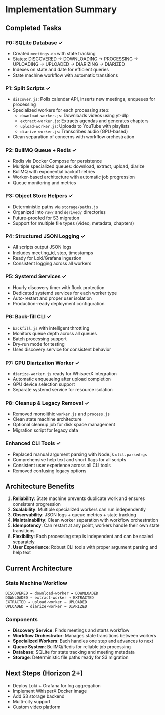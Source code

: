 # Implementation Summary

## Completed Tasks

### P0: SQLite Database ✓
- Created `meetings.db` with state tracking
- States: DISCOVERED → DOWNLOADING → PROCESSING → UPLOADING → UPLOADED → DIARIZING → DIARIZED
- Indexes on state and date for efficient queries
- State machine workflow with automatic transitions

### P1: Split Scripts ✓
- `discover.js`: Polls calendar API, inserts new meetings, enqueues for processing
- Specialized workers for each processing step:
  - `download-worker.js`: Downloads videos using yt-dlp
  - `extract-worker.js`: Extracts agendas and generates chapters
  - `upload-worker.js`: Uploads to YouTube with playlists
  - `diarize-worker.js`: Transcribes audio (GPU-based)
- Clean separation of concerns with workflow orchestration

### P2: BullMQ Queue + Redis ✓
- Redis via Docker Compose for persistence
- Multiple specialized queues: download, extract, upload, diarize
- BullMQ with exponential backoff retries
- Worker-based architecture with automatic job progression
- Queue monitoring and metrics

### P3: Object Store Helpers ✓
- Deterministic paths via `storage/paths.js`
- Organized into `raw/` and `derived/` directories
- Future-proofed for S3 migration
- Support for multiple file types (video, metadata, chapters)

### P4: Structured JSON Logging ✓
- All scripts output JSON logs
- Includes meeting_id, step, timestamps
- Ready for Loki/Grafana ingestion
- Consistent logging across all workers

### P5: Systemd Services ✓
- Hourly discovery timer with flock protection
- Dedicated systemd services for each worker type
- Auto-restart and proper user isolation
- Production-ready deployment configuration

### P6: Back-fill CLI ✓
- `backfill.js` with intelligent throttling
- Monitors queue depth across all queues
- Batch processing support
- Dry-run mode for testing
- Uses discovery service for consistent behavior

### P7: GPU Diarization Worker ✓
- `diarize-worker.js` ready for WhisperX integration
- Automatic enqueueing after upload completion
- GPU device selection support
- Separate systemd service for resource isolation

### P8: Cleanup & Legacy Removal ✓
- Removed monolithic `worker.js` and `process.js`
- Clean state machine architecture
- Optional cleanup job for disk space management
- Migration script for legacy data

### Enhanced CLI Tools ✓
- Replaced manual argument parsing with Node.js `util.parseArgs`
- Comprehensive help text and short flags for all scripts
- Consistent user experience across all CLI tools
- Removed confusing legacy options

## Architecture Benefits

1. **Reliability**: State machine prevents duplicate work and ensures consistent progression
2. **Scalability**: Multiple specialized workers can run independently
3. **Observability**: JSON logs + queue metrics + state tracking
4. **Maintainability**: Clean worker separation with workflow orchestration
5. **Idempotency**: Can restart at any point, workers handle their own state transitions
6. **Flexibility**: Each processing step is independent and can be scaled separately
7. **User Experience**: Robust CLI tools with proper argument parsing and help text

## Current Architecture

### State Machine Workflow
```
DISCOVERED → download-worker → DOWNLOADED
DOWNLOADED → extract-worker → EXTRACTED  
EXTRACTED → upload-worker → UPLOADED
UPLOADED → diarize-worker → DIARIZED
```

### Components
- **Discovery Service**: Finds meetings and starts workflow
- **Workflow Orchestrator**: Manages state transitions between workers
- **Specialized Workers**: Each handles one step and advances to next
- **Queue System**: BullMQ/Redis for reliable job processing
- **Database**: SQLite for state tracking and meeting metadata
- **Storage**: Deterministic file paths ready for S3 migration

## Next Steps (Horizon 2+)

- Deploy Loki + Grafana for log aggregation
- Implement WhisperX Docker image
- Add S3 storage backend
- Multi-city support
- Custom video platform